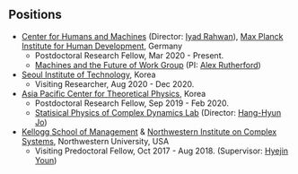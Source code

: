 Positions
------
* [Center for Humans and Machines](https://www.mpib-berlin.mpg.de/chm) (Director: [Iyad Rahwan](https://rahwan.me/)), [Max Planck Institute for Human Development](https://www.mpib-berlin.mpg.de/en), Germany
  * Postdoctoral Research Fellow, Mar 2020 - Present.
  * [Machines and the Future of Work Group](https://www.mpib-berlin.mpg.de/444689/theme-machines-and-the-future-of-work) (PI: [Alex Rutherford](http://www.alexrutherford.org/))
* [Seoul Institute of Technology](http://www.sit.re.kr/user/nd24537.do?menuCode=engsite), Korea
  * Visiting Researcher, Aug 2020 - Dec 2020.
* [Asia Pacific Center for Theoretical Physics](https://www.apctp.org/main/index.php), Korea 
  * Postdoctoral Research Fellow, Sep 2019 - Feb 2020.
  * [Statisical Physics of Complex Dynamics Lab](https://sites.google.com/site/codylab2/) (Director: [Hang-Hyun Jo](https://sites.google.com/site/h2jo23/))
* [Kellogg School of Management](https://www.kellogg.northwestern.edu) & [Northwestern Institute on Complex Systems](https://www.nico.northwestern.edu), Northwestern University, USA
  * Visiting Predoctoral Fellow, Oct 2017 - Aug 2018. (Supervisor: [Hyejin Youn](http://hyoun.me/))
